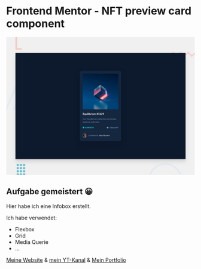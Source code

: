 # Frontend Mentor - NFT preview card component

![Design preview for the NFT preview card component coding challenge](./design/desktop-preview.jpg)

## Aufgabe gemeistert 😀

Hier habe ich eine Infobox erstellt.

Ich habe verwendet:
- Flexbox
- Grid
- Media Querie
- ...

[Meine Website](https://www.digitaleweltlibrary.at/) & [mein YT-Kanal](https://www.youtube.com/@DigitaleWeltLibrary) & [Mein Portfolio](https://www.founder.digitaleweltlibrary.at/)